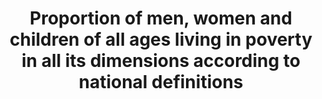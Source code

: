 ---
comments_and_limitations: See indicator 1.2.1 for available US data on national poverty
  rate.
data_non_statistical: true
goal_meta_link: http://unstats.un.org/sdgs/files/metadata-compilation/Metadata-Goal-1.pdf
graph: null
graph_title: Proportion of men, women and children of all ages living in poverty in
  all its dimensions according to national definitions
graph_type: null
has_metadata: false
indicator: 1.2.2
indicator_name: Proportion of men, women and children of all ages living in poverty
  in all its dimensions according to national definitions
indicator_sort_order: 01-02-02
indicator_variable: pct_below_poverty
layout: indicator
national_geographical_coverage: United States
permalink: /1-2-2/
published: true
reporting_status: notstarted
sdg_goal: 1
source_active_1: true
source_notes_1: null
source_title_1: null
target: By 2030, reduce at least by half the proportion of men, women and children
  of all ages living in poverty in all its dimensions according to national definitions.
target_id: '1.2'
title: Proportion of men, women and children of all ages living in poverty in all
  its dimensions according to national definitions
un_custodial_agency: 'National Governments (Partnering Agencies: UNICEF, World Bank,
  UNDP)'
un_designated_tier: '2'
variable_description: null
variable_notes: null
---
